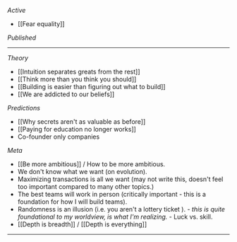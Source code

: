 *Active*
- [[Fear equality]]

*Published*

---

*Theory*
- [[Intuition separates greats from the rest]]
- [[Think more than you think you should]]
- [[Building is easier than figuring out what to build]]
- [[We are addicted to our beliefs]]

*Predictions*
- [[Why secrets aren't as valuable as before]]
- [[Paying for education no longer works]]
- Co-founder only companies

*Meta*
- [[Be more ambitious]] / How to be more ambitious.
- We don't know what we want (on evolution).
- Maximizing transactions is all we want (may not write this, doesn't feel too important compared to many other topics.)
- The best teams will work in person (critically important - this is a foundation for how I will build teams).
- Randomness is an illusion (i.e. you aren't a lottery ticket ). - *this is quite foundational to my worldview, is what I'm realizing.* - Luck vs. skill.
- [[Depth is breadth]] / [[Depth is everything]]
---

